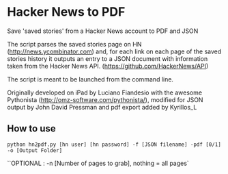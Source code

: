 # Hacker News to PDF #

Save 'saved stories' from a Hacker News account to PDF and JSON

The script parses the saved stories page on HN (http://news.ycombinator.com) and, for each link on each page of the saved stories history it outputs an entry to a JSON document with information taken from the Hacker News API. (https://github.com/HackerNews/API)

The script is meant to be launched from the command line.

Originally developed on iPad by Luciano Fiandesio with the awesome Pythonista (http://omz-software.com/pythonista/), modified for JSON output by John David Pressman and pdf export added by Kyrillos_L

## How to use ##

`python hn2pdf.py [hn user] [hn password] -f [JSON filename] -pdf [0/1] -o [Output Folder]`

``OPTIONAL : -n [Number of pages to grab], nothing = all pages` 

